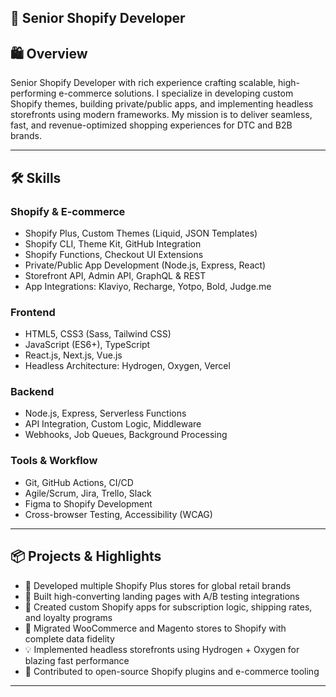 ## 👋 Senior Shopify Developer

## 🛍️ Overview  
Senior Shopify Developer with rich experience crafting scalable, high-performing e-commerce solutions. I specialize in developing custom Shopify themes, building private/public apps, and implementing headless storefronts using modern frameworks. My mission is to deliver seamless, fast, and revenue-optimized shopping experiences for DTC and B2B brands.

---

## 🛠️ Skills  

### Shopify & E-commerce  
- Shopify Plus, Custom Themes (Liquid, JSON Templates)  
- Shopify CLI, Theme Kit, GitHub Integration  
- Shopify Functions, Checkout UI Extensions  
- Private/Public App Development (Node.js, Express, React)  
- Storefront API, Admin API, GraphQL & REST  
- App Integrations: Klaviyo, Recharge, Yotpo, Bold, Judge.me  

### Frontend  
- HTML5, CSS3 (Sass, Tailwind CSS)  
- JavaScript (ES6+), TypeScript  
- React.js, Next.js, Vue.js  
- Headless Architecture: Hydrogen, Oxygen, Vercel  

### Backend  
- Node.js, Express, Serverless Functions  
- API Integration, Custom Logic, Middleware  
- Webhooks, Job Queues, Background Processing  

### Tools & Workflow  
- Git, GitHub Actions, CI/CD  
- Agile/Scrum, Jira, Trello, Slack  
- Figma to Shopify Development  
- Cross-browser Testing, Accessibility (WCAG)  

---

## 📦 Projects & Highlights  
- 💼 Developed multiple Shopify Plus stores for global retail brands  
- 🚀 Built high-converting landing pages with A/B testing integrations  
- 🧩 Created custom Shopify apps for subscription logic, shipping rates, and loyalty programs  
- 🔗 Migrated WooCommerce and Magento stores to Shopify with complete data fidelity  
- 💡 Implemented headless storefronts using Hydrogen + Oxygen for blazing fast performance  
- 🧪 Contributed to open-source Shopify plugins and e-commerce tooling  

---